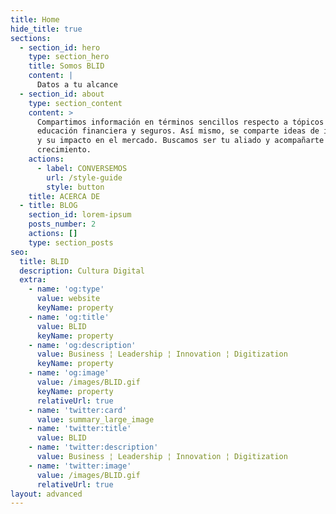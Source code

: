 ```yaml
---
title: Home
hide_title: true
sections:
  - section_id: hero
    type: section_hero
    title: Somos BLID
    content: |
      Datos a tu alcance
  - section_id: about
    type: section_content
    content: >
      Compartimos información en términos sencillos respecto a tópicos de
      educación financiera y seguros. Así mismo, se comparte ideas de innovación
      y su impacto en el mercado. Buscamos ser tu aliado y acompañarte en tu
      crecimiento.
    actions:
      - label: CONVERSEMOS
        url: /style-guide
        style: button
    title: ACERCA DE
  - title: BLOG
    section_id: lorem-ipsum
    posts_number: 2
    actions: []
    type: section_posts
seo:
  title: BLID
  description: Cultura Digital
  extra:
    - name: 'og:type'
      value: website
      keyName: property
    - name: 'og:title'
      value: BLID
      keyName: property
    - name: 'og:description'
      value: Business ¦ Leadership ¦ Innovation ¦ Digitization
      keyName: property
    - name: 'og:image'
      value: /images/BLID.gif
      keyName: property
      relativeUrl: true
    - name: 'twitter:card'
      value: summary_large_image
    - name: 'twitter:title'
      value: BLID
    - name: 'twitter:description'
      value: Business ¦ Leadership ¦ Innovation ¦ Digitization
    - name: 'twitter:image'
      value: /images/BLID.gif
      relativeUrl: true
layout: advanced
---
```

